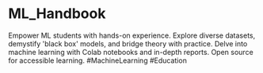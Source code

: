 # ML_Handbook
Empower ML students with hands-on experience. Explore diverse datasets, demystify 'black box' models, and bridge theory with practice. Delve into machine learning with Colab notebooks and in-depth reports. Open source for accessible learning. #MachineLearning #Education
